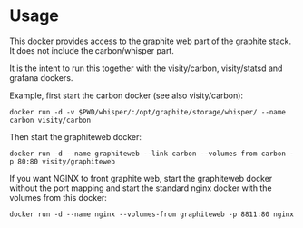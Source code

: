 # Usage

This docker provides access to the graphite web part of the graphite stack. It does not include the carbon/whisper part.

It is the intent to run this together with the visity/carbon, visity/statsd and grafana dockers.

Example, first start the carbon docker (see also visity/carbon):

	docker run -d -v $PWD/whisper/:/opt/graphite/storage/whisper/ --name carbon visity/carbon
	
Then start the graphiteweb docker:

	docker run -d --name graphiteweb --link carbon --volumes-from carbon -p 80:80 visity/graphiteweb

If you want NGINX to front graphite web, start the graphiteweb docker without the port mapping and start the standard nginx docker with the volumes from this docker:

	docker run -d --name nginx --volumes-from graphiteweb -p 8811:80 nginx
	